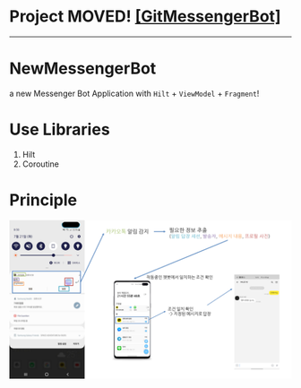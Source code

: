 # Project MOVED! [[GitMessengerBot]](https://github.com/sungbin5304/GitMessengerBot)

-----

# NewMessengerBot
a new Messenger Bot Application with `Hilt` + `ViewModel` + `Fragment`!

# Use Libraries
1. Hilt
2. Coroutine

# Principle
![principle](https://raw.githubusercontent.com/jujinesy/jisungbin_NewMessengerBot/master/images/principle.png)
